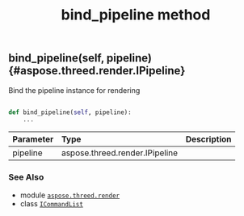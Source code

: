 ﻿---
title: bind_pipeline method
second_title: Aspose.3D for Python via .NET API References
description: 
type: docs
weight: 40
url: /python-net/aspose.threed.render/icommandlist/bind_pipeline/
is_root: false
---

## bind_pipeline(self, pipeline) {#aspose.threed.render.IPipeline}

Bind the pipeline instance for rendering



```python

def bind_pipeline(self, pipeline):
    ...
```


| Parameter | Type | Description |
| :- | :- | :- |
| pipeline | aspose.threed.render.IPipeline |  |



### See Also
* module [`aspose.threed.render`](../../)
* class [`ICommandList`](/3d/python-net/aspose.threed.render/icommandlist)
